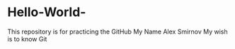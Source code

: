 # Hello-World-
This repository is for practicing the GitHub 
My Name Alex Smirnov
My wish is to know Git

